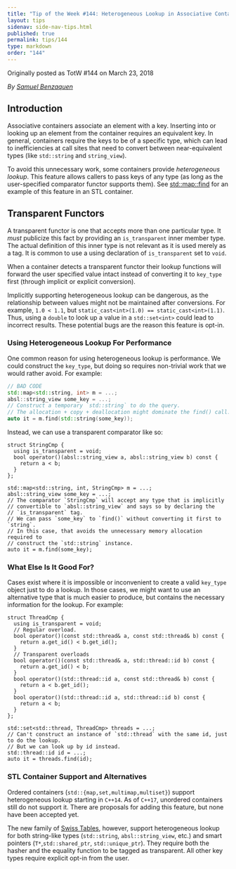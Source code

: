 ```yaml
---
title: "Tip of the Week #144: Heterogeneous Lookup in Associative Containers"
layout: tips
sidenav: side-nav-tips.html
published: true
permalink: tips/144
type: markdown
order: "144"
---
```


Originally posted as TotW #144 on March 23, 2018

*By [Samuel Benzaquen](mailto:sbenza@google.com)*

## Introduction

Associative containers associate an element with a key. Inserting into or
looking up an element from the container requires an equivalent key. In general,
containers require the keys to be of a specific type, which can lead to
inefficiencies at call sites that need to convert between near-equivalent types
(like `std::string` and `string_view`).

To avoid this unnecessary work, some containers provide *heterogeneous lookup*.
This feature allows callers to pass keys of any type (as long as the
user-specified comparator functor supports them). See
[std::map::find](http://en.cppreference.com/w/cpp/container/map/find) for an
example of this feature in an STL container.

## Transparent Functors

A transparent functor is one that accepts more than one particular type. It
*must* publicize this fact by providing an `is_transparent` inner member type.
The actual definition of this inner type is not relevant as it is used merely
as a tag. It is common to use a using declaration of `is_transparent` set to
`void`.

When a container detects a transparent functor their lookup functions will
forward the user specified value intact instead of converting it to `key_type`
first (through implicit or explicit conversion).

Implicitly supporting heterogeneous lookup can be dangerous, as the relationship
between values might not be maintained after conversions. For example, `1.0 <
1.1`, but `static_cast<int>(1.0) == static_cast<int>(1.1)`. Thus, using a
`double` to look up a value in a `std::set<int>` could lead to incorrect
results. These potential bugs are the reason this feature is opt-in.

### Using Heterogeneous Lookup For Performance

One common reason for using heterogeneous lookup is performance. We could
construct the `key_type`, but doing so requires non-trivial work that we would
rather avoid. For example:

```c++
// BAD CODE
std::map<std::string, int> m = ...;
absl::string_view some_key = ...;
// Construct a temporary `std::string` to do the query.
// The allocation + copy + deallocation might dominate the find() call.
auto it = m.find(std::string(some_key));
```

Instead, we can use a transparent comparator like so:

```
struct StringCmp {
  using is_transparent = void;
  bool operator()(absl::string_view a, absl::string_view b) const {
    return a < b;
  }
};

std::map<std::string, int, StringCmp> m = ...;
absl::string_view some_key = ...;
// The comparator `StringCmp` will accept any type that is implicitly
// convertible to `absl::string_view` and says so by declaring the
// `is_transparent` tag.
// We can pass `some_key` to `find()` without converting it first to `string`.
// In this case, that avoids the unnecessary memory allocation required to
// construct the `std::string` instance.
auto it = m.find(some_key);
```

### What Else Is It Good For?

Cases exist where it is impossible or inconvenient to create a valid `key_type`
object just to do a lookup. In those cases, we might want to use an alternative
type that is much easier to produce, but contains the necessary information for
the lookup. For example:

```
struct ThreadCmp {
  using is_transparent = void;
  // Regular overload.
  bool operator()(const std::thread& a, const std::thread& b) const {
    return a.get_id() < b.get_id();
  }
  // Transparent overloads
  bool operator()(const std::thread& a, std::thread::id b) const {
    return a.get_id() < b;
  }
  bool operator()(std::thread::id a, const std::thread& b) const {
    return a < b.get_id();
  }
  bool operator()(std::thread::id a, std::thread::id b) const {
    return a < b;
  }
};

std::set<std::thread, ThreadCmp> threads = ...;
// Can't construct an instance of `std::thread` with the same id, just to do the lookup.
// But we can look up by id instead.
std::thread::id id = ...;
auto it = threads.find(id);

```

### STL Container Support and Alternatives

Ordered containers (`std::{map,set,multimap,multiset}`) support heterogeneous
lookup starting in `C++14`. As of `C++17`, unordered containers still do not
support it. There are proposals for adding this feature, but none have been accepted yet.

The new family of [Swiss Tables][swisstables], however, support heterogeneous
lookup for both string-like types (`std::string`, `absl::string_view`, etc.)
and smart pointers (`T*`,`std::shared_ptr`, `std::unique_ptr`). They require 
both the hasher and the equality function to be tagged as transparent. All
other key types require explicit opt-in from the user.

[swisstables]: https://abseil.io/docs/cpp/guides/container

